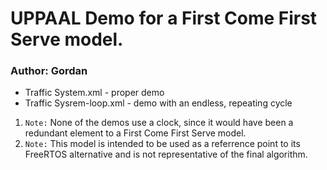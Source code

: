 # UPPAAL Demo for a First Come First Serve model. 
### Author: Gordan

- Traffic System.xml - proper demo
- Traffic Sysrem-loop.xml - demo with an endless, repeating cycle

1. `Note:` None of the demos use a clock, since it would have been a redundant element to a First Come First Serve model.
2. `Note:` This model is intended to be used as a referrence point to its FreeRTOS alternative and is not representative of the final algorithm.
